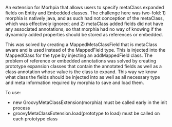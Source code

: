 
 An extension for Morhpia that allows users to specify metaClass expanded fields on
 Entity and Embedded classes. The challenge here was two-fold: 1) morphia is 
 natively java, and as such had not conception of the metaClass, which was effectively
 ignored; and 2) metaClass added fields did not have any associated annotations, so that
 morphia had no way of knowing if the dynamicly added properties should be stored as
 references or embedded.
 
 This was solved by creating a MappedMetaClassField that is metaClass aware and is used
 instead of the MappedField type. This is injected into the MappedClass for the 
 type by injecting an addMappedField class. The problem of reference or embedded annotations
 was solved by creating prototype expansion classes that contain the annotated fields as well
 as a class annotation whose value is the class to expand. This way we know what class
 the fields should be injected into as well as all necessary type and meta information
 required by morphia to save and load them.
 
 To use:
 - new GroovyMetaClassExtension(morphia) must be called early in the init process
 - groovyMetaClassExtension.load(prototype to load) must be called on each prototype class
 